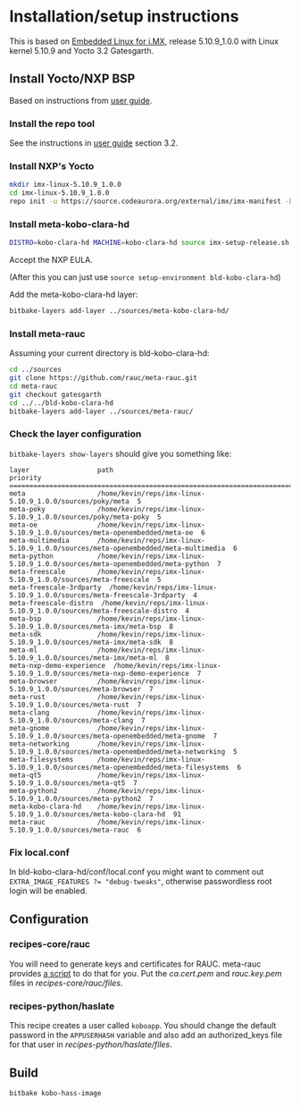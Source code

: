 # Installation/setup instructions

This is based on [Embedded Linux for i.MX], release 5.10.9_1.0.0 with Linux kernel 5.10.9 and Yocto 3.2 Gatesgarth.

## Install Yocto/NXP BSP

Based on instructions from [user guide].

### Install the repo tool

See the instructions in [user guide] section 3.2.

### Install NXP's Yocto

```bash
mkdir imx-linux-5.10.9_1.0.0
cd imx-linux-5.10.9_1.0.0
repo init -u https://source.codeaurora.org/external/imx/imx-manifest -b imx-linux-gatesgarth -m imx-5.10.9-1.0.0.xml
```

### Install meta-kobo-clara-hd

```bash
DISTRO=kobo-clara-hd MACHINE=kobo-clara-hd source imx-setup-release.sh -b bld-kobo-clara-hd
```

Accept the NXP EULA.

(After this you can just use `source setup-environment bld-kobo-clara-hd`)

Add the meta-kobo-clara-hd layer:
```bash
bitbake-layers add-layer ../sources/meta-kobo-clara-hd/
```

### Install meta-rauc

Assuming your current directory is bld-kobo-clara-hd:
```bash
cd ../sources
git clone https://github.com/rauc/meta-rauc.git
cd meta-rauc
git checkout gatesgarth
cd ../../bld-kobo-clara-hd
bitbake-layers add-layer ../sources/meta-rauc/
```

### Check the layer configuration

`bitbake-layers show-layers` should give you something like:
```
layer                 path                                      priority
==========================================================================
meta                  /home/kevin/reps/imx-linux-5.10.9_1.0.0/sources/poky/meta  5
meta-poky             /home/kevin/reps/imx-linux-5.10.9_1.0.0/sources/poky/meta-poky  5
meta-oe               /home/kevin/reps/imx-linux-5.10.9_1.0.0/sources/meta-openembedded/meta-oe  6
meta-multimedia       /home/kevin/reps/imx-linux-5.10.9_1.0.0/sources/meta-openembedded/meta-multimedia  6
meta-python           /home/kevin/reps/imx-linux-5.10.9_1.0.0/sources/meta-openembedded/meta-python  7
meta-freescale        /home/kevin/reps/imx-linux-5.10.9_1.0.0/sources/meta-freescale  5
meta-freescale-3rdparty  /home/kevin/reps/imx-linux-5.10.9_1.0.0/sources/meta-freescale-3rdparty  4
meta-freescale-distro  /home/kevin/reps/imx-linux-5.10.9_1.0.0/sources/meta-freescale-distro  4
meta-bsp              /home/kevin/reps/imx-linux-5.10.9_1.0.0/sources/meta-imx/meta-bsp  8
meta-sdk              /home/kevin/reps/imx-linux-5.10.9_1.0.0/sources/meta-imx/meta-sdk  8
meta-ml               /home/kevin/reps/imx-linux-5.10.9_1.0.0/sources/meta-imx/meta-ml  8
meta-nxp-demo-experience  /home/kevin/reps/imx-linux-5.10.9_1.0.0/sources/meta-nxp-demo-experience  7
meta-browser          /home/kevin/reps/imx-linux-5.10.9_1.0.0/sources/meta-browser  7
meta-rust             /home/kevin/reps/imx-linux-5.10.9_1.0.0/sources/meta-rust  7
meta-clang            /home/kevin/reps/imx-linux-5.10.9_1.0.0/sources/meta-clang  7
meta-gnome            /home/kevin/reps/imx-linux-5.10.9_1.0.0/sources/meta-openembedded/meta-gnome  7
meta-networking       /home/kevin/reps/imx-linux-5.10.9_1.0.0/sources/meta-openembedded/meta-networking  5
meta-filesystems      /home/kevin/reps/imx-linux-5.10.9_1.0.0/sources/meta-openembedded/meta-filesystems  6
meta-qt5              /home/kevin/reps/imx-linux-5.10.9_1.0.0/sources/meta-qt5  7
meta-python2          /home/kevin/reps/imx-linux-5.10.9_1.0.0/sources/meta-python2  7
meta-kobo-clara-hd    /home/kevin/reps/imx-linux-5.10.9_1.0.0/sources/meta-kobo-clara-hd  91
meta-rauc             /home/kevin/reps/imx-linux-5.10.9_1.0.0/sources/meta-rauc  6
```

### Fix local.conf

In bld-kobo-clara-hd/conf/local.conf you might want to comment out
`EXTRA_IMAGE_FEATURES ?= "debug-tweaks"`, otherwise passwordless root
login will be enabled.

## Configuration

### recipes-core/rauc

You will need to generate keys and certificates for RAUC. meta-rauc
provides [a script] to do that for you. Put the _ca.cert.pem_ and
_rauc.key.pem_ files in _recipes-core/rauc/files_.

### recipes-python/haslate

This recipe creates a user called `koboapp`. You should change the
default password in the `APPUSERHASH` variable and also add an
authorized_keys file for that user in _recipes-python/haslate/files_.


[Embedded Linux for i.MX]: https://www.nxp.com/design/software/embedded-software/i-mx-software/embedded-linux-for-i-mx-applications-processors:IMXLINUX
[user guide]: https://www.nxp.com/docs/en/user-guide/IMX_YOCTO_PROJECT_USERS_GUIDE.pdf
[a script]: https://github.com/rauc/meta-rauc/blob/master/scripts/README

## Build

`bitbake kobo-hass-image`
